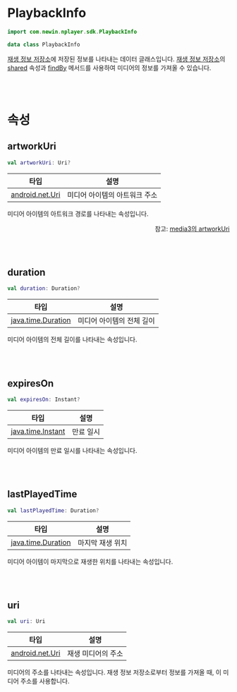 # PlaybackInfo

```kotlin
import com.newin.nplayer.sdk.PlaybackInfo
```

```kotlin
data class PlaybackInfo
```

[재생 정보 저장소](../playback-info-repository/home.md)에 저장된 정보를 나타내는 데이터 글래스입니다. [재생 정보 저장소](../playback-info-repository/home.md)의 [shared](../playback-info-repository/home.md#shared) 속성과 [findBy](../playback-info-repository/home.md#findby) 메서드를 사용하여 미디어의 정보를 가져올 수 있습니다.

<br><br>
# 속성

## artworkUri

```kotlin
val artworkUri: Uri?
```

|타입|설명|
|:--:|:--:|
|[android.net.Uri](https://developer.android.com/reference/android/net/Uri)|미디어 아이템의 아트워크 주소|

미디어 아이템의 아트워크 경로를 나타내는 속성입니다.

<div align="right">
참고: <a href="https://developer.android.com/reference/androidx/media3/common/MediaMetadata#artworkUri()">media3의 artworkUri</a>
</div>

<br><br>
## duration

```kotlin
val duration: Duration?
```

|타입|설명|
|:--:|:--:|
|[java.time.Duration](https://developer.android.com/reference/java/time/Duration)|미디어 아이템의 전체 길이|

미디어 아이템의 전체 길이를 나타내는 속성입니다.

<br><br>
## expiresOn

```kotlin
val expiresOn: Instant?
```

|타입|설명|
|:--:|:--:|
|[java.time.Instant](https://developer.android.com/reference/java/time/Instant)|만료 일시|

미디어 아이템의 만료 일시를 나타내는 속성입니다.

<br><br>
## lastPlayedTime

```kotlin
val lastPlayedTime: Duration?
```

|타입|설명|
|:--:|:--:|
|[java.time.Duration](https://developer.android.com/reference/java/time/Duration)|마지막 재생 위치|

미디어 아이템이 마지막으로 재생한 위치를 나타내는 속성입니다.

<br><br>
## uri

```kotlin
val uri: Uri
```

|타입|설명|
|:--:|:--:|
|[android.net.Uri](https://developer.android.com/reference/android/net/Uri)|재생 미디어의 주소|

미디어의 주소를 나타내는 속성입니다. 재생 정보 저장소로부터 정보를 가져올 때, 이 미디어 주소를 사용합니다.

